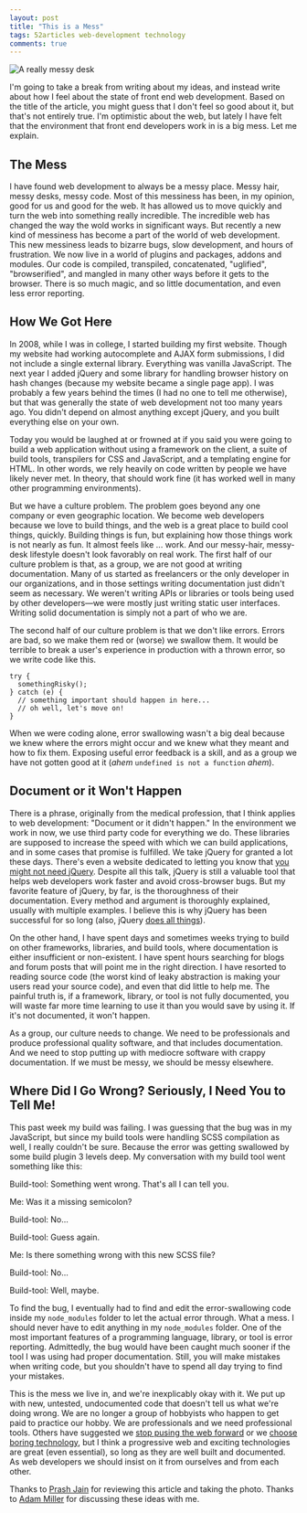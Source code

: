 ```yaml
---
layout: post
title: "This is a Mess"
tags: 52articles web-development technology
comments: true
---
```

![A really messy desk]({{site.url}}/assets/mess-desk-800.jpg)

I'm going to take a break from writing about my ideas, and instead write about how I feel about the state of front end web development. Based on the title of the article, you might guess that I don't feel so good about it, but that's not entirely true. I'm optimistic about the web, but lately I have felt that the environment that front end developers work in is a big mess. Let me explain.

## The Mess

I have found web development to always be a messy place. Messy hair, messy desks, messy code. Most of this messiness has been, in my opinion, good for us and good for the web. It has allowed us to move quickly and turn the web into something really incredible. The incredible web has changed the way the wold works in significant ways. But recently a new kind of messiness has become a part of the world of web development. This new messiness leads to bizarre bugs, slow development, and hours of frustration. We now live in a world of plugins and packages, addons and modules. Our code is compiled, transpiled, concatenated, "uglified", "browserified", and mangled in many other ways before it gets to the browser. There is so much magic, and so little documentation, and even less error reporting.

## How We Got Here

In 2008, while I was in college, I started building my first website. Though my website had working autocomplete and AJAX form submissions, I did not include a single external library. Everything was vanilla JavaScript. The next year I added jQuery and some library for handling browser history on hash changes (because my website became a single page app). I was probably a few years behind the times (I had no one to tell me otherwise), but that was generally the state of web development not too many years ago. You didn't depend on almost anything except jQuery, and you built everything else on your own.

Today you would be laughed at or frowned at if you said you were going to build a web application without using a framework on the client, a suite of build tools, transpilers for CSS and JavaScript, and a templating engine for HTML. In other words, we rely heavily on code written by people we have likely never met. In theory, that should work fine (it has worked well in many other programming environments).

But we have a culture problem. The problem goes beyond any one company or even geographic location. We become web developers because we love to build things, and the web is a great place to build cool things, quickly. Building things is fun, but explaining how those things work is not nearly as fun. It almost feels like ... work. And our messy-hair, messy-desk lifestyle doesn't look favorably on real work. The first half of our culture problem is that, as a group, we are not good at writing documentation. Many of us started as freelancers or the only developer in our organizations, and in those settings writing documentation just didn't seem as necessary. We weren't writing APIs or libraries or tools being used by other developers&mdash;we were mostly just writing static user interfaces. Writing solid documentation is simply not a part of who we are.

The second half of our culture problem is that we don't like errors. Errors are bad, so we make them red or (worse) we swallow them. It would be terrible to break a user's experience in production with a thrown error, so we write code like this.

```
try {
  somethingRisky();
} catch (e) {
  // something important should happen in here...
  // oh well, let's move on!
}
```

When we were coding alone, error swallowing wasn't a big deal because we knew where the errors might occur and we knew what they meant and how to fix them. Exposing useful error feedback is a skill, and as a group we have not gotten good at it (*ahem* `undefined is not a function` *ahem*).

## Document or it Won't Happen

There is a phrase, originally from the medical profession, that I think applies to web development: "Document or it didn't happen." In the environment we work in now, we use third party code for everything we do. These libraries are supposed to increase the speed with which we can build applications, and in some cases that promise is fulfilled. We take jQuery for granted a lot these days. There's even a website dedicated to letting you know that [you might not need jQuery](http://youmightnotneedjquery.com/). Despite all this talk, jQuery is still a valuable tool that helps web developers work faster and avoid cross-browser bugs. But my favorite feature of jQuery, by far, is the thoroughness of their documentation. Every method and argument is thoroughly explained, usually with multiple examples. I believe this is why jQuery has been successful for so long (also, jQuery [does all things](http://www.doxdesk.com/img/updates/20091116-so-large.gif)).

On the other hand, I have spent days and sometimes weeks trying to build on other frameworks, libraries, and build tools, where documentation is either insufficient or non-existent. I have spent hours searching for blogs and forum posts that will point me in the right direction. I have resorted to reading source code (the worst kind of leaky abstraction is making your users read your source code), and even that did little to help me. The painful truth is, if a framework, library, or tool is not fully documented, you will waste far more time learning to use it than you would save by using it. If it's not documented, it won't happen.

As a group, our culture needs to change. We need to be professionals and produce professional quality software, and that includes documentation. And we need to stop putting up with mediocre software with crappy documentation. If we must be messy, we should be messy elsewhere.

## Where Did I Go Wrong? Seriously, I Need You to Tell Me!

This past week my build was failing. I was guessing that the bug was in my JavaScript, but since my build tools were handling SCSS compilation as well, I really couldn't be sure. Because the error was getting swallowed by some build plugin 3 levels deep. My conversation with my build tool went something like this:

Build-tool: Something went wrong. That's all I can tell you.

Me: Was it a missing semicolon?

Build-tool: No...

Build-tool: Guess again.

Me: Is there something wrong with this new SCSS file?

Build-tool: No...

Build-tool: Well, maybe.

To find the bug, I eventually had to find and edit the error-swallowing code inside my `node_modules` folder to let the actual error through. What a mess. I should never have to edit anything in my `node_modules` folder. One of the most important features of a programming language, library, or tool is error reporting. Admittedly, the bug would have been caught much sooner if the tool I was using had proper documentation. Still, you will make mistakes when writing code, but you shouldn't have to spend all day trying to find your mistakes.

This is the mess we live in, and we're inexplicably okay with it. We put up with new, untested, undocumented code that doesn't tell us what we're doing wrong. We are no longer a group of hobbyists who happen to get paid to practice our hobby. We are professionals and we need professional tools. Others have suggested we [stop pusing the web forward](http://www.quirksmode.org/blog/archives/2015/07/stop_pushing_th.html) or we [choose boring technology](http://mcfunley.com/choose-boring-technology), but I think a progressive web and exciting technologies are great (even essential), so long as they are well built and documented. As web developers we should insist on it from ourselves and from each other.


Thanks to [Prash Jain](https://www.linkedin.com/pub/prayrit-jain/32/bb6/19a) for reviewing this article and taking the photo. Thanks to [Adam Miller](https://www.linkedin.com/in/adammillerlinkedin) for discussing these ideas with me.
